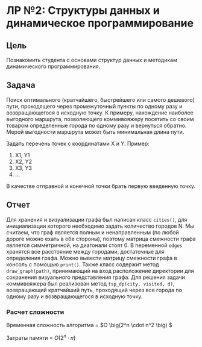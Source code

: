 # ЛР №2: Структуры данных и динамическое программирование

## Цель

Познакомить студента с основами структур данных и методикам динамического программирования.

## Задача

Поиск оптимального (кратчайшего, быстрейшего или самого дешевого) пути,
проходящего через промежуточный пункты по одному разу и возвращающегося в
исходную точку. К примеру, нахождение наиболее выгодного маршрута, позволяющего
коммивояжеру посетить со своим товаром определенные города по одному разу и
вернуться обратно. Мерой выгодности маршрута может быть минимальная длина
пути.

Задать перечень точек с координатами X и Y. Пример:

1. X1, Y1
2. X2, Y2
3. X3, Y3
4. ...

В качестве отправной и конечной точки брать первую введенную точку.

## Отчет

Для хранения и визуализации графа был написан класс ```cities()```, для инициализации которого 
необходимо задать количество городов N. Мы считаем, что граф является полным и ненаправленным
(по любой дороге можно ехать в обе стороны), поэтому матрица смежности графа является симметричной, на диагонали стоят 0.
В переменной ```edges``` хранятся все расстояние между городами, достаточные для определения графа.
Можно вывести матрицу смежности графа в консоль с помощью ```print()```. Также класс содержит метод
```draw_graph(path)```, принимающий на вход расположение директории для сохранения визуального представления графа.
Для решения задачи коммивояжера был реализован метод ```tsp_dp(city, visited, d)```, возвращающий кратчайший путь, 
проходящий через все города по одному разу и возвращающегося в исходную точку.

### Расчет сложности

Временная сложность алгоритма = $O \big(2^n \cdot n^2 \big) $

Затраты памяти = $O \big(2^n \cdot n \big)$






